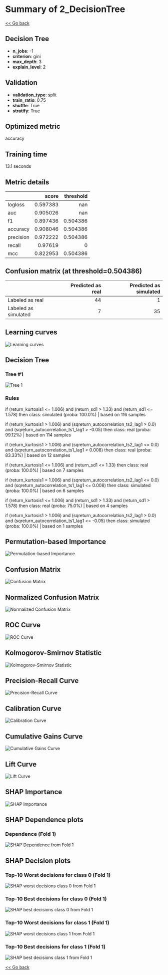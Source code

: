 # Summary of 2_DecisionTree

[<< Go back](../README.md)


## Decision Tree
- **n_jobs**: -1
- **criterion**: gini
- **max_depth**: 3
- **explain_level**: 2

## Validation
 - **validation_type**: split
 - **train_ratio**: 0.75
 - **shuffle**: True
 - **stratify**: True

## Optimized metric
accuracy

## Training time

13.1 seconds

## Metric details
|           |    score |   threshold |
|:----------|---------:|------------:|
| logloss   | 0.597383 |  nan        |
| auc       | 0.905026 |  nan        |
| f1        | 0.897436 |    0.504386 |
| accuracy  | 0.908046 |    0.504386 |
| precision | 0.972222 |    0.504386 |
| recall    | 0.97619  |    0        |
| mcc       | 0.822953 |    0.504386 |


## Confusion matrix (at threshold=0.504386)
|                      |   Predicted as real |   Predicted as simulated |
|:---------------------|--------------------:|-------------------------:|
| Labeled as real      |                  44 |                        1 |
| Labeled as simulated |                   7 |                       35 |

## Learning curves
![Learning curves](learning_curves.png)

## Decision Tree 

### Tree #1
![Tree 1](learner_fold_0_tree.svg)

### Rules

if (return_kurtosis1 <= 1.006) and (return_sd1 > 1.33) and (return_sd1 <= 1.578) then class: simulated (proba: 100.0%) | based on 116 samples

if (return_kurtosis1 > 1.006) and (sqreturn_autocorrelation_ts2_lag1 > 0.0) and (sqreturn_autocorrelation_ts1_lag1 > -0.05) then class: real (proba: 99.12%) | based on 114 samples

if (return_kurtosis1 > 1.006) and (sqreturn_autocorrelation_ts2_lag1 <= 0.0) and (sqreturn_autocorrelation_ts1_lag1 > 0.008) then class: real (proba: 83.33%) | based on 12 samples

if (return_kurtosis1 <= 1.006) and (return_sd1 <= 1.33) then class: real (proba: 100.0%) | based on 7 samples

if (return_kurtosis1 > 1.006) and (sqreturn_autocorrelation_ts2_lag1 <= 0.0) and (sqreturn_autocorrelation_ts1_lag1 <= 0.008) then class: simulated (proba: 100.0%) | based on 6 samples

if (return_kurtosis1 <= 1.006) and (return_sd1 > 1.33) and (return_sd1 > 1.578) then class: real (proba: 75.0%) | based on 4 samples

if (return_kurtosis1 > 1.006) and (sqreturn_autocorrelation_ts2_lag1 > 0.0) and (sqreturn_autocorrelation_ts1_lag1 <= -0.05) then class: simulated (proba: 100.0%) | based on 1 samples





## Permutation-based Importance
![Permutation-based Importance](permutation_importance.png)
## Confusion Matrix

![Confusion Matrix](confusion_matrix.png)


## Normalized Confusion Matrix

![Normalized Confusion Matrix](confusion_matrix_normalized.png)


## ROC Curve

![ROC Curve](roc_curve.png)


## Kolmogorov-Smirnov Statistic

![Kolmogorov-Smirnov Statistic](ks_statistic.png)


## Precision-Recall Curve

![Precision-Recall Curve](precision_recall_curve.png)


## Calibration Curve

![Calibration Curve](calibration_curve_curve.png)


## Cumulative Gains Curve

![Cumulative Gains Curve](cumulative_gains_curve.png)


## Lift Curve

![Lift Curve](lift_curve.png)



## SHAP Importance
![SHAP Importance](shap_importance.png)

## SHAP Dependence plots

### Dependence (Fold 1)
![SHAP Dependence from Fold 1](learner_fold_0_shap_dependence.png)

## SHAP Decision plots

### Top-10 Worst decisions for class 0 (Fold 1)
![SHAP worst decisions class 0 from Fold 1](learner_fold_0_shap_class_0_worst_decisions.png)
### Top-10 Best decisions for class 0 (Fold 1)
![SHAP best decisions class 0 from Fold 1](learner_fold_0_shap_class_0_best_decisions.png)
### Top-10 Worst decisions for class 1 (Fold 1)
![SHAP worst decisions class 1 from Fold 1](learner_fold_0_shap_class_1_worst_decisions.png)
### Top-10 Best decisions for class 1 (Fold 1)
![SHAP best decisions class 1 from Fold 1](learner_fold_0_shap_class_1_best_decisions.png)

[<< Go back](../README.md)
